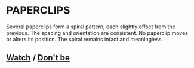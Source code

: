 # PAPERCLIPS

Several paperclips form a spiral pattern, each slightly offset from the previous. The spacing and orientation are consistent. No paperclip moves or alters its position. The spiral remains intact and meaningless.

## [Watch](page-b5a4c00e538357b4) / [Don't be](page-d18162befe230b0c)
